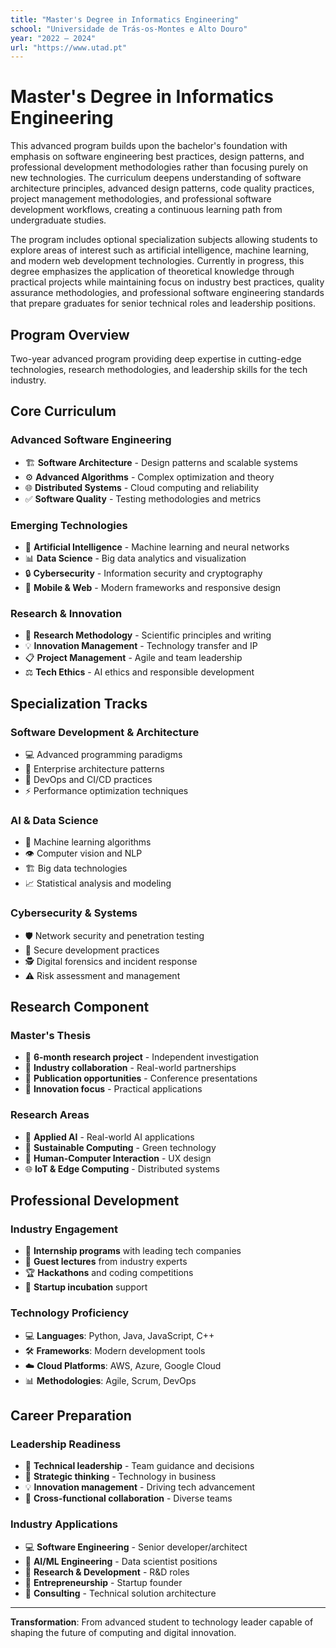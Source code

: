 ```yaml
---
title: "Master's Degree in Informatics Engineering"
school: "Universidade de Trás-os-Montes e Alto Douro"
year: "2022 — 2024"
url: "https://www.utad.pt"
---
```


# Master's Degree in Informatics Engineering

This advanced program builds upon the bachelor's foundation with emphasis on software engineering best practices, design patterns, and professional development methodologies rather than focusing purely on new technologies. The curriculum deepens understanding of software architecture principles, advanced design patterns, code quality practices, project management methodologies, and professional software development workflows, creating a continuous learning path from undergraduate studies.

The program includes optional specialization subjects allowing students to explore areas of interest such as artificial intelligence, machine learning, and modern web development technologies. Currently in progress, this degree emphasizes the application of theoretical knowledge through practical projects while maintaining focus on industry best practices, quality assurance methodologies, and professional software engineering standards that prepare graduates for senior technical roles and leadership positions.

## Program Overview

Two-year advanced program providing deep expertise in cutting-edge technologies, research methodologies, and leadership skills for the tech industry.

## Core Curriculum

### Advanced Software Engineering

- 🏗️ **Software Architecture** - Design patterns and scalable systems
- ⚙️ **Advanced Algorithms** - Complex optimization and theory
- 🌐 **Distributed Systems** - Cloud computing and reliability
- ✅ **Software Quality** - Testing methodologies and metrics

### Emerging Technologies

- 🤖 **Artificial Intelligence** - Machine learning and neural networks
- 📊 **Data Science** - Big data analytics and visualization
- 🔒 **Cybersecurity** - Information security and cryptography
- 📱 **Mobile & Web** - Modern frameworks and responsive design

### Research & Innovation

- 🔬 **Research Methodology** - Scientific principles and writing
- 💡 **Innovation Management** - Technology transfer and IP
- 📋 **Project Management** - Agile and team leadership
- ⚖️ **Tech Ethics** - AI ethics and responsible development

## Specialization Tracks

### Software Development & Architecture

- 💻 Advanced programming paradigms
- 🏢 Enterprise architecture patterns
- 🚀 DevOps and CI/CD practices
- ⚡ Performance optimization techniques

### AI & Data Science

- 🧠 Machine learning algorithms
- 👁️ Computer vision and NLP
- 🏗️ Big data technologies
- 📈 Statistical analysis and modeling

### Cybersecurity & Systems

- 🛡️ Network security and penetration testing
- 🔐 Secure development practices
- 🕵️ Digital forensics and incident response
- ⚠️ Risk assessment and management

## Research Component

### Master's Thesis

- 📖 **6-month research project** - Independent investigation
- 🤝 **Industry collaboration** - Real-world partnerships
- 📰 **Publication opportunities** - Conference presentations
- 🚀 **Innovation focus** - Practical applications

### Research Areas

- 🤖 **Applied AI** - Real-world AI applications
- 🌱 **Sustainable Computing** - Green technology
- 👤 **Human-Computer Interaction** - UX design
- 🌐 **IoT & Edge Computing** - Distributed systems

## Professional Development

### Industry Engagement

- 🏢 **Internship programs** with leading tech companies
- 🎤 **Guest lectures** from industry experts
- 🏆 **Hackathons** and coding competitions
- 🚀 **Startup incubation** support

### Technology Proficiency

- 💻 **Languages**: Python, Java, JavaScript, C++
- 🛠️ **Frameworks**: Modern development tools
- ☁️ **Cloud Platforms**: AWS, Azure, Google Cloud
- 📊 **Methodologies**: Agile, Scrum, DevOps

## Career Preparation

### Leadership Readiness

- 👥 **Technical leadership** - Team guidance and decisions
- 🎯 **Strategic thinking** - Technology in business
- 💡 **Innovation management** - Driving tech advancement
- 🤝 **Cross-functional collaboration** - Diverse teams

### Industry Applications

- 💻 **Software Engineering** - Senior developer/architect
- 🤖 **AI/ML Engineering** - Data scientist positions
- 🔬 **Research & Development** - R&D roles
- 🚀 **Entrepreneurship** - Startup founder
- 💼 **Consulting** - Technical solution architecture

---

**Transformation**: From advanced student to technology leader capable of shaping the future of computing and digital innovation.
